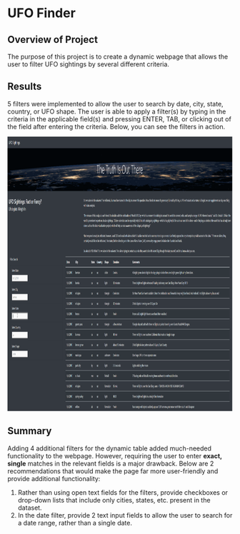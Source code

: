 # UFO Finder

## Overview of Project

The purpose of this project is to create a dynamic webpage that allows the user to filter UFO sightings by several different criteria.

## Results

5 filters were implemented to allow the user to search by date, city, state, country, or UFO shape. The user is able to apply a filter(s) by typing in the criteria in the applicable field(s) and pressing ENTER, TAB, or clicking out of the field after entering the criteria. Below, you can see the filters in action.

<img src="/static/images/filters_in_action.gif" width="1200" height="615"/>

## Summary

Adding 4 additional filters for the dynamic table added much-needed functionality to the webpage. However, requiring the user to enter **exact, single** matches in the relevant fields is a major drawback. Below are 2 recommendations that would make the page far more user-friendly and provide additional functionality:

1. Rather than using open text fields for the filters, provide checkboxes or drop-down lists that include only cities, states, etc. present in the dataset.
2. In the date filter, provide 2 text input fields to allow the user to search for a date range, rather than a single date.